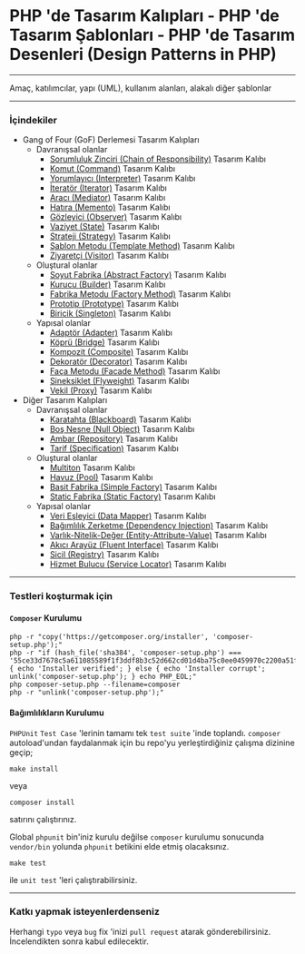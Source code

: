 # PHP 'de Tasarım Kalıpları - PHP 'de Tasarım Şablonları - PHP 'de Tasarım Desenleri (Design Patterns in PHP)

----

Amaç, katılımcılar, yapı (UML), kullanım alanları, alakalı diğer şablonlar

----

### İçindekiler

- Gang of Four (GoF) Derlemesi Tasarım Kalıpları
    - Davranışsal olanlar
        - [Sorumluluk Zinciri (Chain of Responsibility)](GangOfFour/Behavioral/ChainOfResponsibility) Tasarım Kalıbı
        - [Komut (Command)](GangOfFour/Behavioral/Command) Tasarım Kalıbı
        - [Yorumlayıcı (Interpreter)](GangOfFour/Behavioral/Interpreter) Tasarım Kalıbı
        - [İteratör (Iterator)](GangOfFour/Behavioral/Iterator) Tasarım Kalıbı
        - [Aracı (Mediator)](GangOfFour/Behavioral/Mediator) Tasarım Kalıbı
        - [Hatıra (Memento)](GangOfFour/Behavioral/Memento) Tasarım Kalıbı
        - [Gözleyici (Observer)](GangOfFour/Behavioral/Observer) Tasarım Kalıbı
        - [Vaziyet (State)](GangOfFour/Behavioral/State) Tasarım Kalıbı
        - [Strateji (Strategy)](GangOfFour/Behavioral/Strategy) Tasarım Kalıbı
        - [Şablon Metodu (Template Method)](GangOfFour/Behavioral/TemplateMethod) Tasarım Kalıbı
        - [Ziyaretçi (Visitor)](GangOfFour/Behavioral/Visitor) Tasarım Kalıbı
    - Oluştural olanlar
        - [Soyut Fabrika (Abstract Factory)](GangOfFour/Creational/AbstractFactory) Tasarım Kalıbı
        - [Kurucu (Builder)](GangOfFour/Creational/Builder) Tasarım Kalıbı
        - [Fabrika Metodu (Factory Method)](GangOfFour/Creational/FactoryMethod) Tasarım Kalıbı
        - [Prototip (Prototype)](GangOfFour/Creational/Prototype) Tasarım Kalıbı
        - [Biricik (Singleton)](GangOfFour/Creational/Singleton) Tasarım Kalıbı
    - Yapısal olanlar
        - [Adaptör (Adapter)](GangOfFour/Structural/Adapter) Tasarım Kalıbı
        - [Köprü (Bridge)](GangOfFour/Structural/Bridge) Tasarım Kalıbı
        - [Kompozit (Composite)](GangOfFour/Structural/Composite) Tasarım Kalıbı
        - [Dekoratör (Decorator)](GangOfFour/Structural/Decorator) Tasarım Kalıbı
        - [Faça Metodu (Facade Method)](GangOfFour/Structural/FacadeMethod) Tasarım Kalıbı
        - [Sineksiklet (Flyweight)](GangOfFour/Structural/Flyweight) Tasarım Kalıbı
        - [Vekil (Proxy)](GangOfFour/Structural/Proxy) Tasarım Kalıbı
- Diğer Tasarım Kalıpları
    - Davranışsal olanlar
        - [Karatahta (Blackboard)](Other/Behavioral/Blackboard) Tasarım Kalıbı
        - [Boş Nesne (Null Object)](Other/Behavioral/NullObject) Tasarım Kalıbı
        - [Ambar (Repository)](Other/Behavioral/Repository) Tasarım Kalıbı
        - [Tarif (Specification)](Other/Behavioral/Specification) Tasarım Kalıbı
    - Oluştural olanlar
        - [Multiton](Other/Creational/Multiton) Tasarım Kalıbı
        - [Havuz (Pool)](Other/Creational/Pool) Tasarım Kalıbı
        - [Basit Fabrika (Simple Factory)](Other/Creational/SimpleFactory) Tasarım Kalıbı
        - [Static Fabrika (Static Factory)](Other/Creational/StaticFactory) Tasarım Kalıbı
    - Yapısal olanlar
        - [Veri Eşleyici (Data Mapper)](Other/Structural/DataMapper) Tasarım Kalıbı
        - [Bağımlılık Zerketme (Dependency Injection)](Other/Structural/DependencyInjection) Tasarım Kalıbı
        - [Varlık-Nitelik-Değer (Entity-Attribute-Value)](Other/Structural/EntityAttributeValue) Tasarım Kalıbı
        - [Akıcı Arayüz (Fluent Interface)](Other/Structural/FluentInterface) Tasarım Kalıbı
        - [Sicil (Registry)](Other/Structural/Registry) Tasarım Kalıbı
        - [Hizmet Bulucu (Service Locator)](Other/Structural/ServiceLocator) Tasarım Kalıbı

----

### Testleri koşturmak için

#### `Composer` Kurulumu

```shell
php -r "copy('https://getcomposer.org/installer', 'composer-setup.php');"
php -r "if (hash_file('sha384', 'composer-setup.php') === '55ce33d7678c5a611085589f1f3ddf8b3c52d662cd01d4ba75c0ee0459970c2200a51f492d557530c71c15d8dba01eae') { echo 'Installer verified'; } else { echo 'Installer corrupt'; unlink('composer-setup.php'); } echo PHP_EOL;"
php composer-setup.php --filename=composer
php -r "unlink('composer-setup.php');"
```

#### Bağımlılıkların Kurulumu

`PHPUnit` `Test Case` 'lerinin tamamı tek `test suite` 'inde toplandı. `composer` autoload'undan faydalanmak için bu repo'yu yerleştirdiğiniz çalışma dizinine geçip;

```shell
make install
```

veya

```shell
composer install
```

satırını çalıştırınız.

Global `phpunit` bin'iniz kurulu değilse `composer` kurulumu sonucunda `vendor/bin` yolunda `phpunit` betikini elde etmiş olacaksınız.

```shell
make test
```

ile `unit test` 'leri çalıştırabilirsiniz.

----


### Katkı yapmak isteyenlerdenseniz

Herhangi `typo` veya `bug` fix 'inizi `pull request` atarak gönderebilirsiniz. İncelendikten sonra kabul edilecektir.